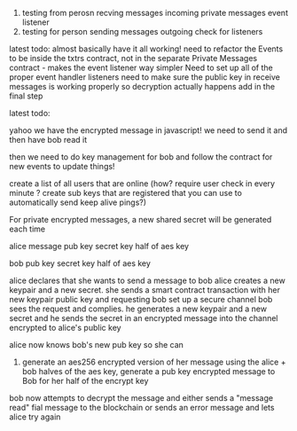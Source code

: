 
1. testing from perosn recving messages
incoming private messages event listener
2. testing for person  sending messages
outgoing check for listeners




latest todo:
almost basically have it all working!
need to refactor the Events to be inside the txtrs contract, not in the separate Private Messages contract - makes the event listener way simpler
Need to set up all of the proper event handler listeners
need to make sure the public key in receive messages is working properly so decryption actually happens
add in the final step





latest todo:

yahoo we have the encrypted message in javascript!
we need to send it and then have bob read it

then we need to do key management for bob and follow the contract for new events to update things!





create a list of all users that are online (how? require user check in every minute ? 
create sub keys that are registered that you can use to automatically send keep alive pings?)


For private encrypted messages, a new shared secret will be generated each time 


alice 
message
pub key 
secret key
half of aes key

bob
pub key 
secret key
half of aes key


alice declares that she wants to send a message to bob
alice creates a new keypair and a new secret. 
she sends a smart contract transaction with her new keypair public key and requesting bob set up a secure channel
bob sees the request and complies.
he generates a new keypair and a new secret and he sends the secret in an encrypted message into the channel encrypted to alice's public key

alice now knows bob's new pub key so she can
1) generate an aes256 encrypted version of her message using the alice + bob halves of the aes key, generate a pub key encrypted message to Bob for her half of the encrypt key

bob now attempts to decrypt the message and either sends a "message read" fial message to the blockchain or sends an error message and lets alice try again
